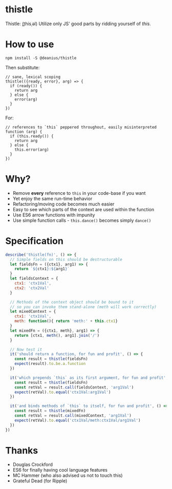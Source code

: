# thistle

Thistle: (t͟hisˌəl) Utilize only JS' good parts by ridding yourself of _this_.

# How to use
`npm install -S @deanius/thistle`

Then substitute:

```
// sane, lexical scoping
thistle(({ready, error}, arg) => {
  if (ready()) {
    return arg
  } else {
    error(arg)
  }
})
```

For: 

```
// references to `this` peppered throughout, easily misinterpreted
function (arg) {
  if (this.ready()) {
    return arg
  } else {
    this.error(arg)
  }
})
```

# Why?

* Remove **every** reference to `this` in your code-base if you want
* Yet enjoy the same run-time behavior
* Refactoring/moving code becomes much easier
* Easy to see which parts of the context are used within the function
* Use ES6 arrow functions with impunity
* Use simple function calls - `this.dance()` becomes simply `dance()` 

# Specification

```js
describe('thistle(fn)', () => {
  // Simple fields on this should be destructurable
  let fieldsFn = ({ctx1}, arg1) => {
    return `${ctx1}:${arg1}`
  } 
  let fieldsContext = {
    ctx1: 'ctx1Val',
    ctx2: 'ctx2Val'
  }

  // Methods of the context object should be bound to it 
  // so you can invoke them stand-alone (meth will work correctly)
  let mixedContext = {
    ctx1: 'ctx1Val',
    meth: function(){ return 'meth:' + this.ctx1}
  }
  let mixedFn = ({ctx1, meth}, arg1) => {
    return [ctx1, meth(), arg1].join('/')
  }

  // Now test it
  it('should return a function, for fun and profit', () => {
    const result = thistle(fieldsFn)
    expect(result).to.be.a.function
  })

  it('which prepends `this` as its first argument, for fun and profit', () => {
    const result = thistle(fieldsFn)
    const retVal = result.call(fieldsContext, 'arg1Val')
    expect(retVal).to.equal('ctx1Val:arg1Val')
  })

  it('and binds methods of `this` to itself, for fun and profit', () => {
    const result = thistle(mixedFn)
    const retVal = result.call(mixedContext, 'arg1Val')
    expect(retVal).to.equal('ctx1Val/meth:ctx1Val/arg1Val')
  })
})
```

# Thanks

- Douglas Crockford
- ES6 for finally having cool language features
- MC Hammer (who also advised us not to touch this)
- Grateful Dead (for Ripple)
